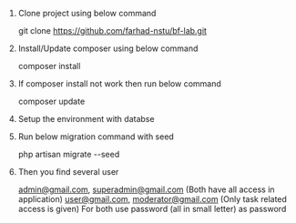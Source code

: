 1. Clone project using below command

    git clone https://github.com/farhad-nstu/bf-lab.git 

2. Install/Update composer using below command

    composer install

3. If composer install not work then run below command

    composer update

4. Setup the environment with databse

5. Run below migration command with seed

    php artisan migrate --seed

6. Then you find several user

    admin@gmail.com, superadmin@gmail.com (Both have all access in application)
    user@gmail.com, moderator@gmail.com (Only task related access is given)
    For both use password (all in small letter) as password
